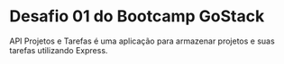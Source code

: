 # Desafio 01 do Bootcamp GoStack
API Projetos e Tarefas é uma aplicação para armazenar projetos e suas tarefas utilizando Express.
